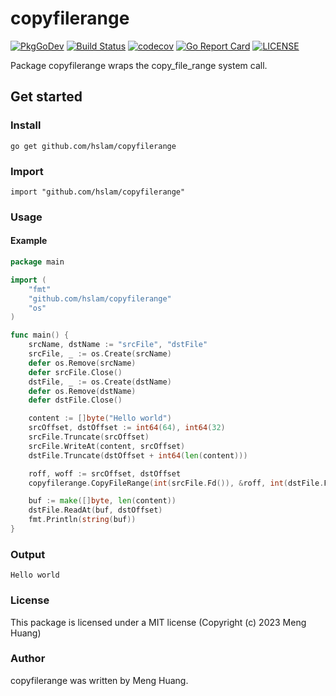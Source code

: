 # copyfilerange
[![PkgGoDev](https://pkg.go.dev/badge/github.com/hslam/copyfilerange)](https://pkg.go.dev/github.com/hslam/copyfilerange)
[![Build Status](https://github.com/hslam/copyfilerange/workflows/build/badge.svg)](https://github.com/hslam/copyfilerange/actions)
[![codecov](https://codecov.io/gh/hslam/copyfilerange/branch/master/graph/badge.svg)](https://codecov.io/gh/hslam/copyfilerange)
[![Go Report Card](https://goreportcard.com/badge/github.com/hslam/copyfilerange)](https://goreportcard.com/report/github.com/hslam/copyfilerange)
[![LICENSE](https://img.shields.io/github/license/hslam/copyfilerange.svg?style=flat-square)](https://github.com/hslam/copyfilerange/blob/master/LICENSE)

Package copyfilerange wraps the copy_file_range system call.

## Get started

### Install
```
go get github.com/hslam/copyfilerange
```
### Import
```
import "github.com/hslam/copyfilerange"
```
### Usage
#### Example
```go
package main

import (
	"fmt"
	"github.com/hslam/copyfilerange"
	"os"
)

func main() {
	srcName, dstName := "srcFile", "dstFile"
	srcFile, _ := os.Create(srcName)
	defer os.Remove(srcName)
	defer srcFile.Close()
	dstFile, _ := os.Create(dstName)
	defer os.Remove(dstName)
	defer dstFile.Close()

	content := []byte("Hello world")
	srcOffset, dstOffset := int64(64), int64(32)
	srcFile.Truncate(srcOffset)
	srcFile.WriteAt(content, srcOffset)
	dstFile.Truncate(dstOffset + int64(len(content)))

	roff, woff := srcOffset, dstOffset
	copyfilerange.CopyFileRange(int(srcFile.Fd()), &roff, int(dstFile.Fd()), &woff, len(content), 0)

	buf := make([]byte, len(content))
	dstFile.ReadAt(buf, dstOffset)
	fmt.Println(string(buf))
}
```

### Output
```
Hello world
```

### License
This package is licensed under a MIT license (Copyright (c) 2023 Meng Huang)


### Author
copyfilerange was written by Meng Huang.
